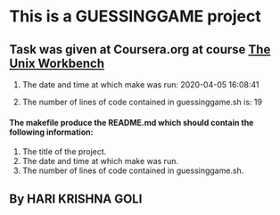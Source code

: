 # This is a GUESSINGGAME project

## Task was given at Coursera.org at course [The Unix Workbench](https://www.coursera.org/learn/unix)

1. The date and time at which make was run:
2020-04-05 16:08:41

2. The number of lines of code contained in guessinggame.sh is:
19

#### The makefile produce the README.md which should contain the following information:
1. The title of the project.
2. The date and time at which make was run.
3. The number of lines of code contained in guessinggame.sh.

 ## By HARI KRISHNA GOLI
